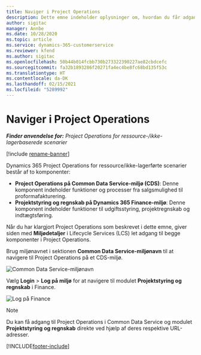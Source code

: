 ```yaml
---
title: Naviger i Project Operations
description: Dette emne indeholder oplysninger om, hvordan du får adgang til Project Operations fra Lifecycle Services.
author: sigitac
manager: Annbe
ms.date: 10/28/2020
ms.topic: article
ms.service: dynamics-365-customerservice
ms.reviewer: kfend
ms.author: sigitac
ms.openlocfilehash: 50b44b014fcbb730b273322390227ae82cbdcefc
ms.sourcegitcommit: fa32b1893286f20271fa4ec4be8fc68bd135f53c
ms.translationtype: HT
ms.contentlocale: da-DK
ms.lasthandoff: 02/15/2021
ms.locfileid: "5289992"
---
```

# <a name="navigate-project-operations"></a>Naviger i Project Operations

_**Finder anvendelse for:** Project Operations for ressource-/ikke-lagerbaserede scenarier_

[!include [rename-banner](~/includes/cc-data-platform-banner.md)]

Dynamics 365 Project Operations for ressource/ikke-lagerførte scenarier består af to komponenter: 

 - **Project Operations på Common Data Service-miljø (CDS)**: Denne komponent indeholder funktioner og processer fra salgsmulighed til proformafakturering. 
 - **Projektstyring og regnskab på Dynamics 365 Finance-miljø**: Denne komponent indeholder funktioner til udgiftsstyring, projektregnskab og indtægtsføring. 

Når du har klargjort Project Operations som beskrevet i dette emne, giver siden med **Miljødetaljer** i Lifecycle Services (LCS) let adgang til begge komponenter i Project Operations.  

Brug miljønavnet i sektionen **Common Data Service-miljønavn** til at navigere til Project Operations på et CDS-miljø. 

  ![Common Data Service-miljønavn](./media/environment-name.PNG)

Vælg **Login** > **Log på miljø** for at navigere til modulet **Projektstyring og regnskab** i Finance.  

   ![Log på Finance](./media/environment-login.PNG)

> [!NOTE]
> Du kan få adgang til Project Operations i Common Data Service og modulet **Projektstyring og regnskab** direkte ved hjælp af deres respektive URL-adresser. 


[!INCLUDE[footer-include](../includes/footer-banner.md)]